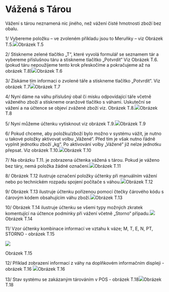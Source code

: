 # Vážená s Tárou

Vážení s tárou neznamená nic jiného, než vážení čisté hmotnosti zboží bez obalu. 

1/ Vybereme položku – ve zvoleném příkladu jsou to Meruňky – viz Obrázek T.5.![](/assets/VAZENI-TARA.png)Obrázek T.5

2/ Stiskneme zelené tlačítko „T“, které vyvolá formulář se seznamem tár a vybereme příslušnou táru a stiskneme tlačítko „Potvrdit“ Viz Obrázek T.6. \(pokud táru nepoužijeme tento krok přeskočíme a pokračujeme až na obrázek T.8\)![](/assets/VAZENI-TARA2.png)Obrázek T.6

3/ Získáme tím informaci o zvolené táře a stiskneme tlačítko „Potvrdit“. Viz obrázek T.7![](/assets/VAZENI-TARA3.png)Obrázek T.7

4/ Nyní dáme na váhu příslušný obal či misku odpovídající táře včetně váženého zboží a stiskneme oranžové tlačítko s váhami. Uskuteční se vážení a na účtence se objeví zvážené zboží viz. Obrázek T.8.![](/assets/VAZENI-TARA4.png)Obrázek T.8

5/ Nyní můžeme účtenku vytisknout viz obrázek T.9.![](/assets/VAZENI-TARA5.jpg)Obrázek T.9

6/ Pokud chceme, aby položku/zboží bylo možno v systému vážit, je nutno u takové položky aktivovat volbu „Vážené“. Před tím je však nutno řádně vyplnit jednotku zboží „kg“. Po aktivování volby „Vážené“ již nelze jednotku přepsat. Viz obrázek T.10.![](/assets/VAZENI-TARA6.png)Obrázek T.10

7/ Na obrázku T.11. je zobrazena účtenka vážená s tárou. Pokud je váženo bez táry, nemá položka žádné označení.![](/assets/VAZENI-TARA7.jpg)Obrázek T.11

8/ Obrázek T.12 ilustruje označení položky účtenky při manuálním vážení nebo po technickém rozpadu spojení počítače s váhou.![](/assets/VAZENI-TARA8.png)Obrázek T.12

9/ Obrázek T.13 ilustruje účtenku pořízenou pomocí čtečky čárového kódu s čárovým kódem obsahujícím váhu zboží.![](/assets/VAZENI-TARA9.png)Obrázek T.13

10/ Obrázek T.14 ilustruje účtenku se všemi typy možných zkratek komentující na účtence podmínky při vážení včetně „Storno“ případu.![](/assets/VAZENI-TARA10.png)Obrázek T.14

11/ Vzor účtenky kombinace informací ve vztahu k váze; M, T, E, N, PT, STORNO - obrázek T.15

![](/assets/vazeni-tara11.png)

Obrázek T.15

12/ Příklad zobrazení informací z váhy na doplňkovém informačním displeji - obrázek T.16 ![](/assets/VAZENI-TARA12.jpg)Obrázek T.16

13/ Stav systému se zakázaným tárováním v POS - obrázek T.18![](/assets/VAZENI-TARA13.png)Obrázek T.18

